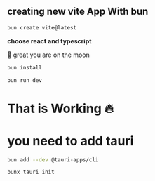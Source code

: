 ## creating new vite App With bun
```sh
bun create vite@latest
```
**choose react and typescript**

🚀 great you are on the moon

```sh
bun install

bun run dev
```
# That is Working 🔥
# you need to add tauri

```sh
bun add --dev @tauri-apps/cli
```

```sh
bunx tauri init
```
